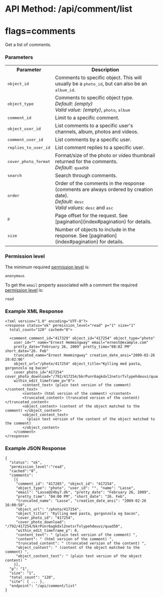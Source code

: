 # API Method: /api/comment/list
# flags=comments

Get a list of comments.


### Parameters

<table class="pretty">
  <tr><th>Parameter</th><th>Description</th></tr>

  <tr>
    <td>
      <tt>object_id</tt> 
    </td>
    <td>
      Comments to specific object. This will usually be a <tt>photo_id</tt>, but can also be an <tt>album_id</tt>.
    </td>
  </tr>


  <tr>
    <td>
      <tt>object_type</tt> 
    </td>
    <td>
      Comments to specific object type.<br/>
      <i>Default</i>: <i>(empty)</i><br/>
      <i>Valid value:</i> <i>(empty)</i>, <tt>photo</tt>, <tt>album</tt>
    </td>
  </tr>

  <tr>
    <td>
      <tt>comment_id</tt> 
    </td>
    <td>
      Limit to a specific comment.
    </td>
  </tr>

  <tr>
    <td>
      <tt>object_user_id</tt> 
    </td>
    <td>
      List comments to a specific user's channels, album, photos and videos.
    </td>
  </tr>

  <tr>
    <td>
      <tt>comment_user_id</tt> 
    </td>
    <td>
      List comments by a specific user.
    </td>
  </tr>

  <tr>
    <td>
      <tt>replies_to_user_id</tt> 
    </td>
    <td>
      List comment replies to a specific user.
    </td>
  </tr>

  <tr>
    <td>
      <tt>cover_photo_format</tt> 
    </td>
    <td>
      Format/size of the photo or video thumbnail returned for the comments.<br/>
      <i>Default:</i> <tt>quad50</tt>
    </td>
  </tr>

  <tr>
    <td>
      <tt>search</tt>
    </td>
    <td>
      Search through comments.
    </td>
  </tr>

  <tr>
    <td>
      <tt>order</tt>
    </td>
    <td>
      Order of the comments in the response (comments are always ordered by creation date).<br/>
      <i>Default:</i> <tt>desc</tt><br/>
      <i>Valid values:</i> <tt>desc</tt> and <tt>asc</tt>
    </td>
  </tr>

  <tr>
    <td>
      <tt>p</tt>
    </td>
    <td>
      Page offset for the request. See [pagination](index#pagination) for details.
    </td>
  </tr>

  <tr>
    <td>
      <tt>size</tt>
    </td>
    <td>
      Number of objects to include in the response. See [pagination](index#pagination) for details.
    </td>
  </tr>
</table>



### Permission level 

The minimum required [permission level](index#permission-level) is:

    anonymous

To get the `email` property associated with a comment the required [permission level](index#permission-level) is:

    read


### Example XML Response

    <?xml version="1.0" encoding="UTF-8"?>
    <response status="ok" permission_level="read" p="1" size="1" 
      total_count="120" cached="0">

      <comment comment_id="417329" object_id="417254" object_type="photo" 
        user_id="" name="Ernest Hemmingway" email="ernest@example.com" 
        pretty_date="February 26, 2009" pretty_time="08:02 PM" short_date="26. Feb" 
        truncated_name="Ernest Hemmingway" creation_date_ansi="2009-02-26 20:02:06" 
        object_url="/photo/417254" object_title="Kylling med pasta, gorgonzola og bacon" 
        cover_photo_id="417254" cover_photo_download="/792/417254/bkrPunr6agkdxl2netsrTvlypehdeuvz/quad50" 
        within_edit_timeframe_p="0">
            <content_text> (plain text version of the comment) </content_text>
            <content> (html version of the comment) </content>
            <truncated_content> (truncated version of the content) </truncated_content>
            <object_content> (content of the object matched to the comment) </object_content>
            <object_content_text> 
              (plain text version of the content of the object matched to the comment) 
            </object_content>
        </comment>
    </response>

### Example JSON Response

    {
      "status": "ok", 
      "permission_level":"read",
      "cached":"0",
      "comments":
        [{
         "comment_id": "417285", "object_id": "417254", 
         "object_type": "photo", "user_id": "", "name": "Lasse", 
         "email": "Lasse@24by7.dk", "pretty_date": "February 26, 2009", 
         "pretty_time": "04:00 PM", "short_date": "26. Feb", 
         "truncated_name": "Lasse", "creation_date_ansi": "2009-02-26 16:00:58", 
         "object_url": "/photo/417254", 
         "object_title": "Kylling med pasta, gorgonzola og bacon", 
         "cover_photo_id": "417254", 
         "cover_photo_download": "/792/417254/bkrPunr6agkdxl2netsrTvlypehdeuvz/quad50", 
         "within_edit_timeframe_p": 0, 
         "content_text": " (plain text version of the comment) ", 
         "content": " (html version of the comment) ", 
         "truncated_content": " (truncated version of the content) ", 
         "object_content": " (content of the object matched to the comment) ", 
         "object_content_text": " (plain text version of the object content) "
        }],
      "p": "1",
      "size": "1",
      "total_count": "120",
      "site": { ... },
      "endpoint": "/api/comment/list"
    }
